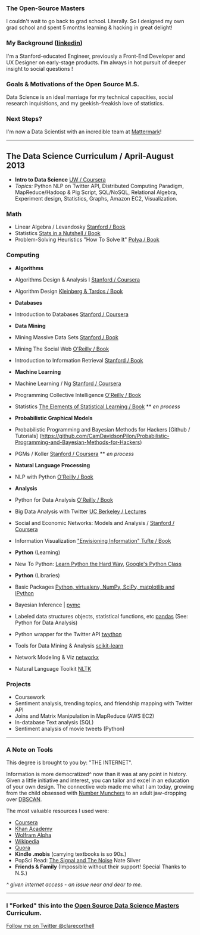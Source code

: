 ### The Open-Source Masters

I couldn't wait to go back to grad school. Literally. So I designed my own grad school and spent 5 months learning & hacking in great delight!

### My Background ([linkedin](http://bit.ly/clarecorthell))

I'm a Stanford-educated Engineer, previously a Front-End Developer and UX Designer on early-stage products. I'm always in hot pursuit of deeper insight to social questions !

### Goals & Motivations of the Open Source M.S.

Data Science is an ideal marriage for my technical capacities, social research inquisitions, and my geekish-freakish love of statistics.

### Next Steps?

I'm now a Data Scientist with an incredible team at [Mattermark](http://www.mattermark.com)!

***

## The Data Science Curriculum / April-August 2013

* **Intro to Data Science** [UW / Coursera](https://www.coursera.org/course/datasci)
 * *Topics:* Python NLP on Twitter API, Distributed Computing Paradigm, MapReduce/Hadoop & Pig Script, SQL/NoSQL, Relational Algebra, Experiment design, Statistics, Graphs, Amazon EC2, Visualization.

### Math
* Linear Algebra / Levandosky [Stanford / Book](http://www.amazon.com/Linear-Algebra-Steven-Levandosky/dp/0536667470/ref=sr_1_1?ie=UTF8&qid=1376546498&sr=8-1&keywords=linear+algebra+levandosky#)
* Statistics [Stats in a Nutshell / Book](http://shop.oreilly.com/product/9780596510497.do)
* Problem-Solving Heuristics "How To Solve It" [Polya / Book](http://en.wikipedia.org/wiki/How_to_Solve_It)

### Computing
* **Algorithms**
 * Algorithms Design & Analysis I [Stanford / Coursera](https://www.coursera.org/course/algo)
 * Algorithm Design [Kleinberg & Tardos / Book](http://www.amazon.com/Algorithm-Design-Jon-Kleinberg/dp/0321295358/ref=sr_1_1?ie=UTF8&qid=1376702127&sr=8-1&keywords=kleinberg+algorithms)

* **Databases**
 * Introduction to Databases [Stanford / Coursera](https://www.coursera.org/course/db)

* **Data Mining**
 * Mining Massive Data Sets [Stanford / Book](http://i.stanford.edu/~ullman/mmds.html)
 * Mining The Social Web [O'Reilly / Book](http://shop.oreilly.com/product/0636920010203.do)
 * Introduction to Information Retrieval [Stanford / Book](http://nlp.stanford.edu/IR-book/information-retrieval-book.html)

* **Machine Learning**
 * Machine Learning / Ng [Stanford / Coursera](https://www.coursera.org/course/ml)
 * Programming Collective Intelligence [O'Reilly / Book](http://shop.oreilly.com/product/9780596529321.do)
 * Statistics [The Elements of Statistical Learning / Book](http://www-stat.stanford.edu/~tibs/ElemStatLearn/)  ** *en process*

* **Probabilistic Graphical Models**
 * Probabilistic Programming and Bayesian Methods for Hackers [Github / Tutorials] (https://github.com/CamDavidsonPilon/Probabilistic-Programming-and-Bayesian-Methods-for-Hackers)
 * PGMs / Koller [Stanford / Coursera](https://www.coursera.org/course/pgm)   ** *en process*

* **Natural Language Processing**
 * NLP with Python [O'Reilly / Book](http://shop.oreilly.com/product/9780596516499.do)

* **Analysis**
 * Python for Data Analysis [O'Reilly / Book](http://www.kqzyfj.com/click-7040302-11260198?url=http%3A%2F%2Fshop.oreilly.com%2Fproduct%2F0636920023784.do&cjsku=0636920023784)
 * Big Data Analysis with Twitter [UC Berkeley / Lectures](http://blogs.ischool.berkeley.edu/i290-abdt-s12/)
 * Social and Economic Networks: Models and Analysis / [Stanford / Coursera](https://www.coursera.org/course/networksonline)
 * Information Visualization ["Envisioning Information" Tufte / Book](http://www.amazon.com/Envisioning-Information-Edward-R-Tufte/dp/0961392118/ref=sr_1_8?ie=UTF8&qid=1376709039&sr=8-8&keywords=information+design)

* **Python** (Learning)
 * New To Python: [Learn Python the Hard Way](http://learnpythonthehardway.org/), [Google's Python Class](code.google.com/edu/languages/google-python-class/)

* **Python** (Libraries)
 * Basic Packages [Python, virtualenv, NumPy, SciPy, matplotlib and IPython ](http://www.lowindata.com/2013/installing-scientific-python-on-mac-os-x/)
 * Bayesian Inference | [pymc](https://github.com/pymc-devs/pymc)
 * Labeled data structures objects, statistical functions, etc [pandas](https://github.com/pydata/pandas) (See: Python for Data Analysis)
 * Python wrapper for the Twitter API [twython](https://github.com/ryanmcgrath/twython)
 * Tools for Data Mining & Analysis [scikit-learn](http://scikit-learn.org/stable/)
 * Network Modeling & Viz [networkx](http://networkx.github.io/)
 * Natural Language Toolkit [NLTK](http://nltk.org/)

### Projects
* Coursework
 * Sentiment analysis, trending topics, and friendship mapping with Twitter API
 * Joins and Matrix Manipulation in MapReduce (AWS EC2)
 * In-database Text analysis (SQL)
* Sentiment analysis of movie tweets (Python)


***
### A Note on Tools

This degree is brought to you by: "THE INTERNET". 

Information is more democratized^ now than it was at any point in history. Given a little initiative and interest, you can tailor and excel in an education of your own design. The connective web made me what I am today, growing from the child obsessed with [Number Munchers](http://en.wikipedia.org/wiki/Munchers#Number_Munchers) to an adult jaw-dropping over [DBSCAN](http://en.wikipedia.org/wiki/DBSCAN).

The most valuable resources I used were:
* [Coursera](http://coursera.org)
* [Khan Academy](https://www.khanacademy.org/math/probability/random-variables-topic/random_variables_prob_dist/v/term-life-insurance-and-death-probability)
* [Wolfram Alpha](http://www.wolframalpha.com/input/?i=torus)
* [Wikipedia](http://en.wikipedia.org/wiki/List_of_cognitive_biases)
* [Quora](http://www.quora.com/Programming-Challenges-1/What-are-some-good-toy-problems-in-data-science)
* **Kindle .mobis** (carrying textbooks is so 90s.)
* PopSci Read: [The Signal and The Noise](http://www.amazon.com/Signal-Noise-Predictions-Fail-but-ebook/dp/B007V65R54/ref=tmm_kin_swatch_0?_encoding=UTF8&sr=8-1&qid=1376699450) Nate Silver
* **Friends & Family** (Impossible without their support! Special Thanks to N.S.)

*^ given internet access - an issue near and dear to me.*

***


### I "Forked" this into the [Open Source Data Science Masters](http://datasciencemasters.org) Curriculum.

[Follow me on Twitter @clarecorthell](http://twitter.com/clarecorthell)
